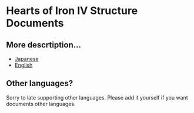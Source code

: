 # Hearts of Iron IV Structure Documents

## More descrtiption...
* [Japanese](https://github.com/uberded/Hearts-of-Iron-IV-Structure-Documents/README-ja.md)
* [English](https://github.com/uberded/Hearts-of-Iron-IV-Structure-Documents/README-en.md)

## Other languages?
Sorry to late supporting other languages.
Please add it yourself if you want documents other languages.

